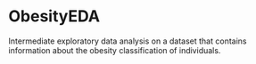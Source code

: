 # ObesityEDA
Intermediate exploratory data analysis on a dataset that contains information about the obesity classification of individuals. 

